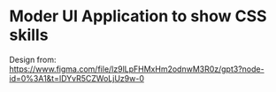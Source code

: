 # Moder UI Application to show CSS skills 

Design from: https://www.figma.com/file/lz9lLpFHMxHm2odnwM3R0z/gpt3?node-id=0%3A1&t=IDYvR5CZWoLjUz9w-0
